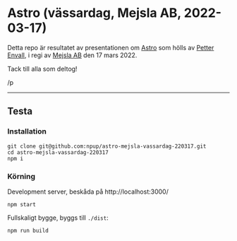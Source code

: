 # Astro (vässardag, Mejsla AB, 2022-03-17)

Detta repo är resultatet av presentationen om [Astro][astro] som hölls av [Petter Envall][petter], i regi av [Mejsla AB][mejsla] den 17 mars 2022.

Tack till alla som deltog!

/p

--- 

## Testa

### Installation

    git clone git@github.com:npup/astro-mejsla-vassardag-220317.git
    cd astro-mejsla-vassardag-220317
    npm i

### Körning

Development server, beskåda på http://localhost:3000/

    npm start

Fullskaligt bygge, byggs till `./dist`:

    npm run build



[astro]: https://astro.build/
[petter]: https://petter.envall.se/
[mejsla]: https://mejsla.se/
